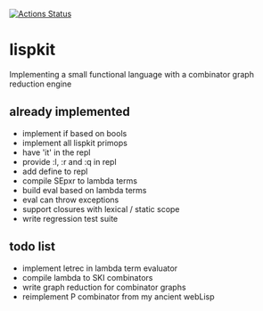 [![Actions Status](https://github.com/thma/lispkit/workflows/Haskell%20CI/badge.svg)](https://github.com/thma/lispkit/actions)

# lispkit
Implementing a small functional language with a combinator graph reduction engine

## already implemented
- implement if based on bools 
- implement all lispkit primops
- have 'it' in the repl
- provide :l, :r and :q in repl
- add define to repl
- compile SEpxr to lambda terms
- build eval based on lambda terms
- eval can throw exceptions
- support closures with lexical / static scope
- write regression test suite

## todo list
- implement letrec in lambda term evaluator 
- compile lambda to SKI combinators
- write graph reduction for combinator graphs
- reimplement P combinator from my ancient webLisp
